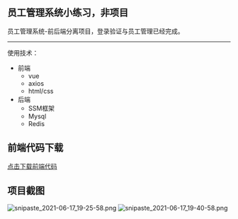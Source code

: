## 员工管理系统小练习，非项目
员工管理系统-前后端分离项目，登录验证与员工管理已经完成。
<hr>
使用技术：

* 前端
  * vue
  * axios
  * html/css
* 后端
  * SSM框架
  * Mysql
  * Redis

## 前端代码下载
[点击下载前端代码](https://disk.onji.cn/s/3ODS0 "前端页面")

## 项目截图
![snipaste_2021-06-17_19-25-58.png](https://p5.toutiaoimg.com/origin/pgc-image/4511f70eb7f04c54a5d654a7553c7a18.png)
![snipaste_2021-06-17_19-40-58.png](https://p9.toutiaoimg.com/origin/pgc-image/91d8e942bb0a455da8cb9c962b721362.png)

